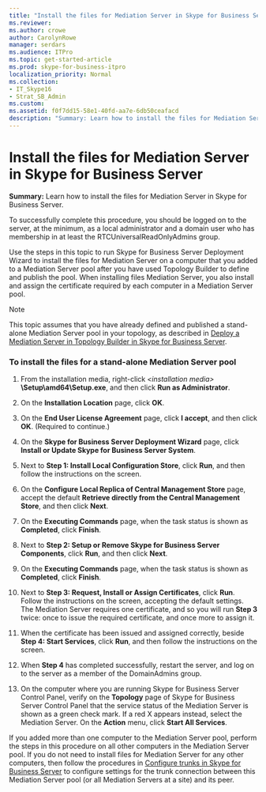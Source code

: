 ```yaml
---
title: "Install the files for Mediation Server in Skype for Business Server"
ms.reviewer: 
ms.author: crowe
author: CarolynRowe
manager: serdars
ms.audience: ITPro
ms.topic: get-started-article
ms.prod: skype-for-business-itpro
localization_priority: Normal
ms.collection: 
- IT_Skype16
- Strat_SB_Admin
ms.custom: 
ms.assetid: f0f7dd15-58e1-40fd-aa7e-6db50ceafacd
description: "Summary: Learn how to install the files for Mediation Server in Skype for Business Server."
---
```


# Install the files for Mediation Server in Skype for Business Server
 
**Summary:** Learn how to install the files for Mediation Server in Skype for Business Server.
  
To successfully complete this procedure, you should be logged on to the server, at the minimum, as a local administrator and a domain user who has membership in at least the RTCUniversalReadOnlyAdmins group.
  
Use the steps in this topic to run Skype for Business Server Deployment Wizard to install the files for Mediation Server on a computer that you added to a Mediation Server pool after you have used Topology Builder to define and publish the pool. When installing files Mediation Server, you also install and assign the certificate required by each computer in a Mediation Server pool. 
  
> [!NOTE]
> This topic assumes that you have already defined and published a stand-alone Mediation Server pool in your topology, as described in [Deploy a Mediation Server in Topology Builder in Skype for Business Server](deploy-a-mediation-server.md). 
  
### To install the files for a stand-alone Mediation Server pool

1. From the installation media, right-click  _\<installation media\>_ **\Setup\amd64\Setup.exe**, and then click **Run as Administrator**.
    
2. On the **Installation Location** page, click **OK**.
    
3. On the **End User License Agreement** page, click **I accept**, and then click **OK**. (Required to continue.)
    
4. On the **Skype for Business Server Deployment Wizard** page, click **Install or Update Skype for Business Server System**.
    
5. Next to **Step 1: Install Local Configuration Store**, click **Run**, and then follow the instructions on the screen.
    
6. On the **Configure Local Replica of Central Management Store** page, accept the default **Retrieve directly from the Central Management Store**, and then click **Next**.
    
7. On the **Executing Commands** page, when the task status is shown as **Completed**, click **Finish**.
    
8. Next to **Step 2: Setup or Remove Skype for Business Server Components**, click **Run**, and then click **Next**.
    
9. On the **Executing Commands** page, when the task status is shown as **Completed**, click **Finish**.
    
10. Next to **Step 3: Request, Install or Assign Certificates**, click **Run**. Follow the instructions on the screen, accepting the default settings. The Mediation Server requires one certificate, and so you will run **Step 3** twice: once to issue the required certificate, and once more to assign it.
    
11. When the certificate has been issued and assigned correctly, beside **Step 4: Start Services**, click **Run**, and then follow the instructions on the screen.
    
12. When **Step 4** has completed successfully, restart the server, and log on to the server as a member of the DomainAdmins group.
    
13. On the computer where you are running Skype for Business Server Control Panel, verify on the **Topology** page of Skype for Business Server Control Panel that the service status of the Mediation Server is shown as a green check mark. If a red X appears instead, select the Mediation Server. On the **Action** menu, click **Start All Services**. 
    
If you added more than one computer to the Mediation Server pool, perform the steps in this procedure on all other computers in the Mediation Server pool. If you do not need to install files for Mediation Server for any other computers, then follow the procedures in [Configure trunks in Skype for Business Server](configure-trunks.md) to configure settings for the trunk connection between this Mediation Server pool (or all Mediation Servers at a site) and its peer.


